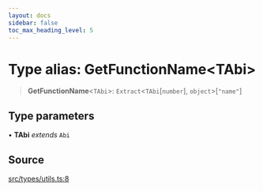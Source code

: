 ```yaml
---
layout: docs
sidebar: false
toc_max_heading_level: 5
---
```


# Type alias: GetFunctionName\<TAbi\>

> **GetFunctionName**\<`TAbi`\>: `Extract`\<`TAbi`\[`number`\], `object`\>\[`"name"`\]

## Type parameters

• **TAbi** *extends* `Abi`

## Source

[src/types/utils.ts:8](https://github.com/anegg0/arbitrum-orbit-sdk/blob/b24cbe9cd68eb30d18566196d2c909bd4086db10/src/types/utils.ts#L8)
